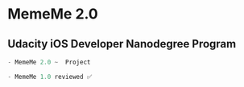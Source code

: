 # MemeMe 2.0

## Udacity iOS Developer Nanodegree Program


```Swift
- MemeMe 2.0 ~  Project
```

```Swift
- MemeMe 1.0 reviewed ✅
```
